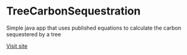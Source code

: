 # TreeCarbonSequestration
Simple java app that uses published equations to calculate the carbon sequestered by a tree


[Visit site](https://camilo-mora.github.io/TreeCarbonSequestration/)
